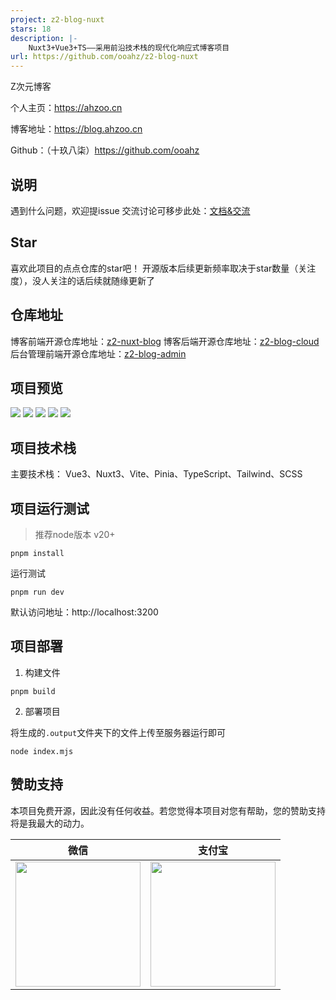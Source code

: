 ```yaml
---
project: z2-blog-nuxt
stars: 18
description: |-
    Nuxt3+Vue3+TS——采用前沿技术栈的现代化响应式博客项目
url: https://github.com/ooahz/z2-blog-nuxt
---
```


Z次元博客

个人主页：https://ahzoo.cn

博客地址：https://blog.ahzoo.cn

Github：（十玖八柒）https://github.com/ooahz

## 说明

遇到什么问题，欢迎提issue
交流讨论可移步此处：[文档&交流](https://blog.ahzoo.cn/p/z2blog/)

## Star

喜欢此项目的点点仓库的star吧！
开源版本后续更新频率取决于star数量（关注度），没人关注的话后续就随缘更新了

## 仓库地址

博客前端开源仓库地址：[z2-nuxt-blog](https://github.com/ooahz/z2-blog-nuxt)
博客后端开源仓库地址：[z2-blog-cloud](https://github.com/ooahz/z2-blog-cloud)
后台管理前端开源仓库地址：[z2-blog-admin](https://github.com/ooahz/z2-blog-admin)

## 项目预览

![](https://s.ahzoo.cn/img/24/open/ob10016.webp)
![](https://s.ahzoo.cn/img/24/open/ob10005.webp)
![](https://s.ahzoo.cn/img/24/open/ob10008.webp)
![](https://s.ahzoo.cn/img/24/open/ob10013.webp)
![](https://s.ahzoo.cn/img/24/open/ob10010.webp)


## 项目技术栈

主要技术栈：
Vue3、Nuxt3、Vite、Pinia、TypeScript、Tailwind、SCSS

## 项目运行测试

> 推荐node版本 v20+

```shell
pnpm install
```

运行测试

```shell
pnpm run dev
```
默认访问地址：http://localhost:3200

## 项目部署

1. 构建文件

```shell
pnpm build
```

2. 部署项目

将生成的`.output`文件夹下的文件上传至服务器运行即可
```shell
node index.mjs
```

## 赞助支持

本项目免费开源，因此没有任何收益。若您觉得本项目对您有帮助，您的赞助支持将是我最大的动力。

|                       微信                       |                      支付宝                       |
| :----------------------------------------------: | :-----------------------------------------------: |
| <img src="https://s.ahzoo.cn/mine/wechat.png" width="200" /> | <img src="https://s.ahzoo.cn/mine/alipay.png" width="200" /> |

